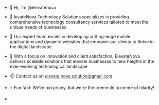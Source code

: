- 👋 Hi, I’m @elevatenova
- 👀 levateNova Technology Solutions specializes in providing comprehensive technology consultancy services tailored to meet the unique needs of businesses.
- 🌱 Our expert team excels in developing cutting-edge mobile applications and dynamic websites that empower our clients to thrive in the digital landscape.
- 💞️ With a focus on innovation and client satisfaction, ElevateNova delivers scalable solutions that elevate businesses to new heights in the ever-evolving technological landscape.
- 📫 Contact us on elevate.nova.solution@gmail.com
- ⚡ Fun fact: We're not pricey, but we're the creme de la creme of hilarity!  

- 

<!---
elevatenova/elevatenova is a ✨ special ✨ repository because its `README.md` (this file) appears on your GitHub profile.
You can click the Preview link to take a look at your changes.
--->
